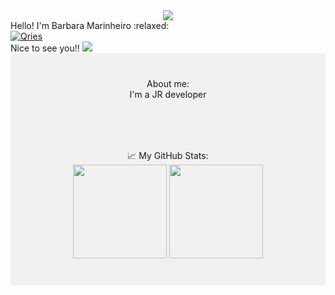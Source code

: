 <div id="header" align="center">
  <img src="https://media.giphy.com/media/gf675azxNAz2zDQ1vD/giphy.gif"/>
</div>
Hello! I'm Barbara Marinheiro :relaxed:
<div name="badges">
  <a href="https://br.linkedin.com/in/barbara-m-7b6098126?trk=people-guest_people_search-card"><img alt="Qries" src="https://img.shields.io/badge/LinkedIn-0077B5?style=for-the-badge&logo=linkedin&logoColor=white"></a>
</div>

<div>
  <a>Nice to see you!! </a>
  <img src="https://visitor-badge.glitch.me/badge?page_id=https://github.com/Minji0h/Minji0h/"/>
</div>

<div style="background-color:rgba(0, 0, 0, 0.0470588); text-align:center; vertical-align: middle; padding:40px 0;">
  <a>About me: </a> <br>
  <a>I'm a JR developer</a>
  
</div>

<div style="background-color:rgba(0, 0, 0, 0.0470588); text-align:center; vertical-align: middle; padding:40px 0;">
  📈 My GitHub Stats:<br>
  <img height="150em" src="https://github-readme-stats.vercel.app/api?username=Minji0h&show_icons=true&hide_border=true&&count_private=true&include_all_commits=true&theme=tokyonight" />

  <img height="150em" src="https://github-readme-stats.vercel.app/api/top-langs/?username=Minji0h&exclude_repo=github-readme-stats,Minji0h.github.io&theme=tokyonight&layout=compact" />
</div>

